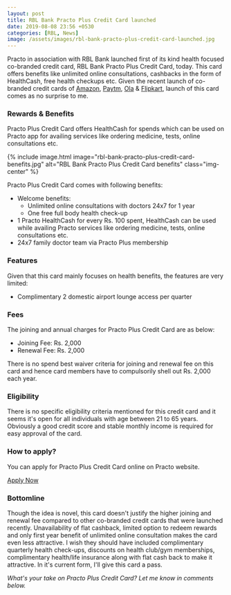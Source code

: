 ```yaml
---
layout: post
title: RBL Bank Practo Plus Credit Card launched
date: 2019-08-08 23:56 +0530
categories: [RBL, News]
image: /assets/images/rbl-bank-practo-plus-credit-card-launched.jpg
---
```


Practo in association with RBL Bank launched first of its kind health focused co-branded credit card, RBL Bank Practo Plus Credit Card, today. This card offers benefits like unlimited online consultations, cashbacks in the form of HealthCash, free health checkups etc. Given the recent launch of co-branded credit cards of [Amazon](/amazon-pay-icici-bank-credit-card-review/), [Paytm](/paytm-launches-paytm-first-credit-card-in-india/), [Ola](/ola-in-association-with-sbi-card-launches-ola-money-sbi-credit-card/) & [Flipkart](/flipkart-axis-bank-credit-card-launched/), launch of this card comes as no surprise to me.

### Rewards & Benefits

Practo Plus Credit Card offers HealthCash for spends which can be used on Practo app for availing services like ordering medicine, tests, online consultations etc.

{% include image.html image="rbl-bank-practo-plus-credit-card-benefits.jpg" alt="RBL Bank Practo Plus Credit Card benefits" class="img-center" %}

Practo Plus Credit Card comes with following benefits:

- Welcome benefits:
  - Unlimited online consultations with doctors 24x7 for 1 year
  - One free full body health check-up
- 1 Practo HealthCash for every Rs. 100 spent, HealthCash can be used while availing Practo services like ordering medicine, tests, online consultations etc.
- 24x7 family doctor team via Practo Plus membership

### Features

Given that this card mainly focuses on health benefits, the features are very limited:

- Complimentary 2 domestic airport lounge access per quarter

### Fees

The joining and annual charges for Practo Plus Credit Card are as below:

- Joining Fee: Rs. 2,000
- Renewal Fee: Rs. 2,000

There is no spend best waiver criteria for joining and renewal fee on this card and hence card members have to compulsorily shell out Rs. 2,000 each year.

### Eligibility

There is no specific eligibility criteria mentioned for this credit card and it seems it's open for all individuals with age between 21 to 65 years. Obviously a good credit score and stable monthly income is required for easy approval of the card.

### How to apply?

You can apply for Practo Plus Credit Card online on Practo website.

<a href="https://www.practo.com/plus/cards/rbl" target="_blank" class="btn btn-lg btn-danger btn-block post-element mt-2" rel="noopener"><i class="ci-pen"></i> Apply Now</a>

### Bottomline

Though the idea is novel, this card doesn't justify the higher joining and renewal fee compared to other co-branded credit cards that were launched recently. Unavailability of flat cashback, limited option to redeem rewards and only first year benefit of unlimited online consultation makes the card even less attractive. I wish they should have included complimentary quarterly health check-ups, discounts on health club/gym memberships, complimentary health/life insurance along with flat cash back to make it attractive. In it's current form, I'll give this card a pass.

_What's your take on Practo Plus Credit Card? Let me know in comments below._
